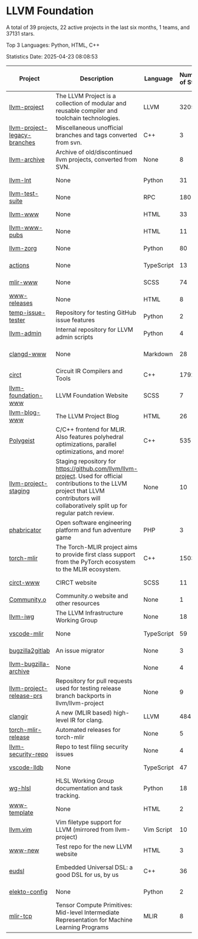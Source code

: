 # LLVM Foundation

A total of 39 projects, 22 active projects in the last six months, 1 teams, and 37131 stars.

Top 3 Languages: Python, HTML, C++

Statistics Date: 2025-04-23 08:08:53

| Project | Description | Language | Number of Stars | License | Creation Date | Last Updated Date | Last Pushed Date |
| --- | --- | --- | --- | --- | --- | --- | --- |
| [llvm-project](https://github.com/llvm/llvm-project) | The LLVM Project is a collection of modular and reusable compiler and toolchain technologies. | LLVM | 32056 | Other | 2016-12-07 | 2025-04-23 | 2025-04-23 |
| [llvm-project-legacy-branches](https://github.com/llvm/llvm-project-legacy-branches) | Miscellaneous unofficial branches and tags converted from svn. | C++ | 3 | - | 2019-01-09 | 2023-05-31 | 2019-05-14 |
| [llvm-archive](https://github.com/llvm/llvm-archive) | Archive of old/discontinued llvm projects, converted from SVN. | None | 8 | - | 2019-01-09 | 2024-11-16 | 2021-02-09 |
| [llvm-lnt](https://github.com/llvm/llvm-lnt) | None | Python | 31 | Other | 2019-01-09 | 2025-04-04 | 2025-03-15 |
| [llvm-test-suite](https://github.com/llvm/llvm-test-suite) | None | RPC | 180 | Other | 2019-01-09 | 2025-04-22 | 2025-04-22 |
| [llvm-www](https://github.com/llvm/llvm-www) | None | HTML | 33 | Other | 2019-01-09 | 2025-04-16 | 2025-04-16 |
| [llvm-www-pubs](https://github.com/llvm/llvm-www-pubs) | None | HTML | 11 | - | 2019-01-09 | 2024-07-30 | 2021-01-28 |
| [llvm-zorg](https://github.com/llvm/llvm-zorg) | None | Python | 80 | Other | 2019-01-09 | 2025-04-22 | 2025-04-22 |
| [actions](https://github.com/llvm/actions) | None | TypeScript | 13 | Other | 2019-11-18 | 2025-04-18 | 2024-08-08 |
| [mlir-www](https://github.com/llvm/mlir-www) | None | SCSS | 74 | - | 2019-12-09 | 2025-04-18 | 2025-04-23 |
| [www-releases](https://github.com/llvm/www-releases) | None | HTML | 8 | - | 2020-01-09 | 2025-04-04 | 2025-03-05 |
| [temp-issue-tester](https://github.com/llvm/temp-issue-tester) | Repository for testing GitHub issue features | Python | 2 | - | 2020-02-01 | 2024-07-30 | 2024-02-03 |
| [llvm-admin](https://github.com/llvm/llvm-admin) | Internal repository for LLVM admin scripts | Python | 4 | - | 2020-02-06 | 2024-07-30 | 2024-04-08 |
| [clangd-www](https://github.com/llvm/clangd-www) | None | Markdown | 28 | Apache License 2.0 | 2020-02-12 | 2025-04-23 | 2025-04-23 |
| [circt](https://github.com/llvm/circt) | Circuit IR Compilers and Tools | C++ | 1792 | Other | 2020-03-05 | 2025-04-22 | 2025-04-22 |
| [llvm-foundation-www](https://github.com/llvm/llvm-foundation-www) | LLVM Foundation Website | SCSS | 7 | - | 2020-04-03 | 2025-04-04 | 2024-08-18 |
| [llvm-blog-www](https://github.com/llvm/llvm-blog-www) | The LLVM Project Blog | HTML | 26 | - | 2020-06-19 | 2025-04-04 | 2025-03-11 |
| [Polygeist](https://github.com/llvm/Polygeist) | C/C++ frontend for MLIR. Also features polyhedral optimizations, parallel optimizations, and more! | C++ | 535 | Other | 2020-07-08 | 2025-04-19 | 2024-10-02 |
| [llvm-project-staging](https://github.com/llvm/llvm-project-staging) | Staging repository for https://github.com/llvm/llvm-project. Used for official contributions to the LLVM project that LLVM contributors will collaboratively split up for regular patch review. | None | 10 | Other | 2020-07-09 | 2024-07-30 | 2021-08-24 |
| [phabricator](https://github.com/llvm/phabricator) | Open software engineering platform and fun adventure game | PHP | 3 | Apache License 2.0 | 2020-07-28 | 2025-02-21 | 2021-10-07 |
| [torch-mlir](https://github.com/llvm/torch-mlir) | The Torch-MLIR project aims to provide first class support from the PyTorch ecosystem to the MLIR ecosystem. | C++ | 1503 | Other | 2020-07-30 | 2025-04-22 | 2025-04-22 |
| [circt-www](https://github.com/llvm/circt-www) | CIRCT website | SCSS | 11 | - | 2021-01-08 | 2025-04-04 | 2025-04-23 |
| [Community.o](https://github.com/llvm/Community.o) | Community.o website and other resources | None | 1 | - | 2021-02-06 | 2024-07-30 | 2023-03-16 |
| [llvm-iwg](https://github.com/llvm/llvm-iwg) | The LLVM Infrastructure Working Group | None | 18 | Other | 2021-03-02 | 2024-09-14 | 2022-08-31 |
| [vscode-mlir](https://github.com/llvm/vscode-mlir) | None | TypeScript | 59 | Other | 2021-07-28 | 2025-04-09 | 2024-05-17 |
| [bugzilla2gitlab](https://github.com/llvm/bugzilla2gitlab) | An issue migrator | None | 3 | MIT License | 2021-10-10 | 2024-10-28 | 2022-01-17 |
| [llvm-bugzilla-archive](https://github.com/llvm/llvm-bugzilla-archive) | None | None | 4 | - | 2021-11-26 | 2023-03-28 | 2021-11-28 |
| [llvm-project-release-prs](https://github.com/llvm/llvm-project-release-prs) | Repository for pull requests used for testing release branch backports in llvm/llvm-project | None | 9 | Other | 2022-05-18 | 2024-07-30 | 2023-12-11 |
| [clangir](https://github.com/llvm/clangir) | A new (MLIR based) high-level IR for clang. | LLVM | 484 | Other | 2022-08-04 | 2025-04-23 | 2025-04-22 |
| [torch-mlir-release](https://github.com/llvm/torch-mlir-release) | Automated releases for torch-mlir | None | 5 | - | 2024-02-01 | 2025-04-04 | 2025-04-01 |
| [llvm-security-repo](https://github.com/llvm/llvm-security-repo) | Repo to test filing security issues | None | 4 | - | 2024-02-22 | 2025-04-04 | 2024-06-13 |
| [vscode-lldb](https://github.com/llvm/vscode-lldb) | None | TypeScript | 47 | Other | 2024-05-15 | 2025-04-20 | 2025-04-20 |
| [wg-hlsl](https://github.com/llvm/wg-hlsl) | HLSL Working Group documentation and task tracking. | Python | 18 | Other | 2024-07-25 | 2025-04-21 | 2025-04-21 |
| [www-template](https://github.com/llvm/www-template) | None | HTML | 2 | MIT License | 2024-08-19 | 2025-04-14 | 2024-11-25 |
| [llvm.vim](https://github.com/llvm/llvm.vim) | Vim filetype support for LLVM (mirrored from llvm-project) | Vim Script | 10 | Other | 2024-08-24 | 2025-04-04 | 2025-02-18 |
| [www-new](https://github.com/llvm/www-new) | Test repo for the new LLVM website | HTML | 3 | - | 2024-09-05 | 2025-04-04 | 2025-01-26 |
| [eudsl](https://github.com/llvm/eudsl) | Embedded Universal DSL: a good DSL for us, by us | C++ | 36 | Apache License 2.0 | 2024-11-08 | 2025-04-11 | 2025-04-23 |
| [elekto-config](https://github.com/llvm/elekto-config) | None | Python | 2 | - | 2025-01-21 | 2025-04-04 | 2025-02-11 |
| [mlir-tcp](https://github.com/llvm/mlir-tcp) | Tensor Compute Primitives: Mid-level Intermediate Representation for Machine Learning Programs | MLIR | 8 | Other | 2025-01-29 | 2025-04-08 | 2025-02-22 |
